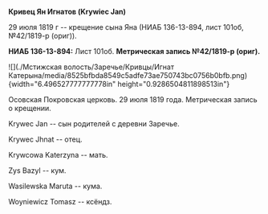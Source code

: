 **Кривец Ян Игнатов (Krywiec Jan)**

29 июля 1819 г -- крещение сына Яна (НИАБ 136-13-894, лист 101об,
№42/1819-р (ориг)).

**НИАБ 136-13-894:** Лист 101об. **Метрическая запись №42/1819-р
(ориг).**

![](./Мстижская волость/Заречье/Кривцы/Игнат Катерына/media/8525bfbda8549c5adfe73ae750743bc0756b0bfb.png){width="6.496527777777778in"
height="0.9286504811898513in"}

Осовская Покровская церковь. 29 июля 1819 года. Метрическая запись о
крещении.

Krywec Jan -- сын родителей с деревни Заречье.

Krywec Jhnat -- отец.

Krywcowa Katerzyna -- мать.

Zys Bazyl -- кум.

Wasilewska Maruta -- кума.

Woyniewicz Tomasz -- ксёндз.
